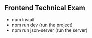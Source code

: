 ## Frontend Technical Exam

* npm install
* npm run dev  (run the project)
* npm run json-server  (run the server)

